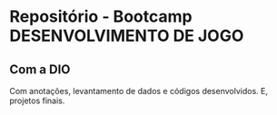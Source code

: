 # Repositório - Bootcamp DESENVOLVIMENTO DE JOGO
## Com a DIO

Com anotações, levantamento de dados e códigos desenvolvidos.
E, projetos finais.
